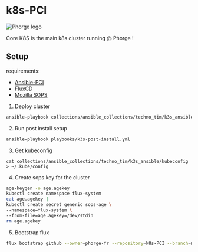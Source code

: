 # k8s-PCI

![Phorge logo](https://avatars.githubusercontent.com/u/187407936?s=200&v=4)

Core K8S is the main k8s cluster running @ Phorge !

## Setup

requirements:

- [Ansible-PCI](https://github.com/phorge-fr/Ansible-PCI)
- [FluxCD](https://fluxcd.io/)
- [Mozilla SOPS](https://getsops.io/)

1. Deploy cluster

```bash
ansible-playbook collections/ansible_collections/techno_tim/k3s_ansible/site.yml
```

2. Run post install setup

```bash
ansible-playbook playbooks/k3s-post-install.yml
```

3. Get kubeconfig

```
cat collections/ansible_collections/techno_tim/k3s_ansible/kubeconfig > ~/.kube/config
```

4. Create sops key for the cluster

```bash
age-keygen -o age.agekey
kubectl create namespace flux-system
cat age.agekey |
kubectl create secret generic sops-age \
--namespace=flux-system \
--from-file=age.agekey=/dev/stdin
rm age.agekey
```

5. Bootstrap flux

```bash
flux bootstrap github --owner=phorge-fr --repository=k8s-PCI --branch=main --path=cluster/ControlPlane
```
